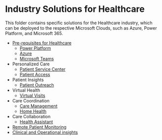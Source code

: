# Industry Solutions for Healthcare

This folder contains specific solutions for the Healthcare industry, which can be deployed to the respective Microsoft Clouds, such as Azure, Power Platform, and Microsoft 365.

- [Pre-requisites for Healthcare](./healthcare/prereqs.md)
  - [Power Platform](./foundations/powerPlatform)
  - [Azure](./healthcare/solutions/healthcareApis)
  - [Microsoft Teams](./healthcare/solutions/microsoftTeams)
- Personalized Care
  - [Patient Service Center](./healthcare/solutions/patientServiceCenter)
  - [Patient Access](./healthcare/solutions/patientAccess)
- Patient Insights
  - [Patient Outreach](./healthcare/solutions/patientOutreach)
- Virtual Health
  - [Virtual Visits](./healthcare/solutions/virtualVisits)
- Care Coordination
  - [Care Management](./healthcare/solutions/careManagement)
  - [Home Health](./healthcare/solutions/homeHealth)
- Care Collaboration
  - [Health Assistant](./healthcare/solutions/healthAssistant)
- [Remote Patient Monitoring](./healthcare/solutions/IoMT)
- [Clinical and Operational insights](./healthcare/solutions/clinicalAnalytics)